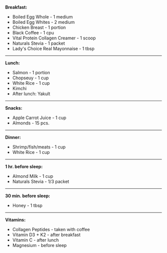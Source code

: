 
**Breakfast:**
- Boiled Egg Whole - 1 medium
- Boiled Egg Whites - 2 medium
- Chicken Breast - 1 portion
- Black Coffee - 1 cpu
- Vital Protein Collagen Creamer - 1 scoop
- Naturals Stevia - 1 packet
- Lady's Choice Real Mayonnaise - 1 tbsp

---

**Lunch:**
- Salmon - 1 portion
- Chopseuy - 1 cup
- White Rice - 1 cup
- Kimchi
- After lunch: Yakult

---

**Snacks:**
- Apple Carrot Juice - 1 cup
- Almonds - 15 pcs.

---

**Dinner:** 
- Shrimp/fish/meats - 1 cup
- White Rice - 1 cup

---

**1 hr. before sleep:**
- Almond Milk - 1 cup
- Naturals Stevia - 1/3 packet

---

**30 min. before sleep:**
- Honey - 1 tbsp

---

**Vitamins:**
- Collagen Peptides - taken with coffee
- Vitamin D3 + K2 - after breakfast
- Vitamin C - after lunch
- Magnesium - before sleep
